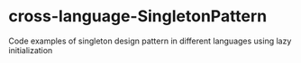 # cross-language-SingletonPattern
Code examples of singleton design pattern in different languages using lazy initialization
